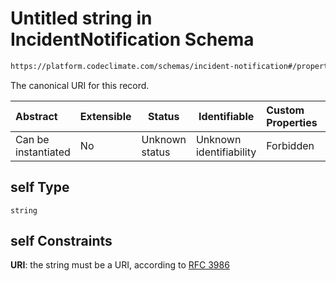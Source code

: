 # Untitled string in IncidentNotification Schema

```txt
https://platform.codeclimate.com/schemas/incident-notification#/properties/self
```

The canonical URI for this record.


| Abstract            | Extensible | Status         | Identifiable            | Custom Properties | Additional Properties | Access Restrictions | Defined In                                                                                                       |
| :------------------ | ---------- | -------------- | ----------------------- | :---------------- | --------------------- | ------------------- | ---------------------------------------------------------------------------------------------------------------- |
| Can be instantiated | No         | Unknown status | Unknown identifiability | Forbidden         | Allowed               | none                | [IncidentNotification.schema.json\*](../../spec/schemas/IncidentNotification.schema.json "open original schema") |

## self Type

`string`

## self Constraints

**URI**: the string must be a URI, according to [RFC 3986](https://tools.ietf.org/html/rfc4291 "check the specification")
